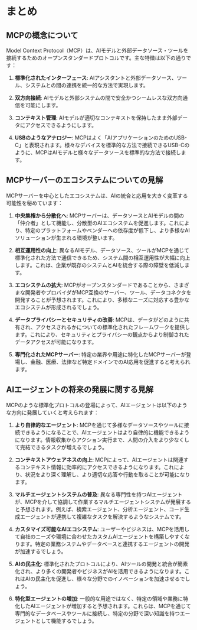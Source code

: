 
# まとめ
## MCPの概念について

Model Context Protocol（MCP）は、AIモデルと外部データソース・ツールを接続するためのオープンスタンダードプロトコルです。主な特徴は以下の通りです：

1. **標準化されたインターフェース**: AIアシスタントと外部データソース、ツール、システムとの間の連携を統一的な方法で実現します。

2. **双方向接続**: AIモデルと外部システムの間で安全かつシームレスな双方向通信を可能にします。

3. **コンテキスト管理**: AIモデルが適切なコンテキストを保持したまま外部データにアクセスできるようにします。

4. **USBのようなアナロジー**: MCPはよく「AIアプリケーションのためのUSB-C」と表現されます。様々なデバイスを標準的な方法で接続できるUSB-Cのように、MCPはAIモデルと様々なデータソースを標準的な方法で接続します。

## MCPサーバーのエコシステムについての見解

MCPサーバーを中心としたエコシステムは、AIの統合と応用を大きく変革する可能性を秘めています：

1. **中央集権から分散化へ**: MCPサーバーは、データソースとAIモデルの間の「仲介者」として機能し、分散型のAIエコシステムを促進します。これにより、特定のプラットフォームやベンダーへの依存度が低下し、より多様なAIソリューションが生まれる環境が整います。

2. **相互運用性の向上**: 異なるAIモデル、データソース、ツールがMCPを通じて標準化された方法で通信できるため、システム間の相互運用性が大幅に向上します。これは、企業が既存のシステムとAIを統合する際の障壁を低減します。

3. **エコシステムの拡大**: MCPがオープンスタンダードであることから、さまざまな開発者やプロバイダがMCP互換のサーバー、ツール、データコネクタを開発することが予想されます。これにより、多様なニーズに対応する豊かなエコシステムが形成されるでしょう。

4. **データプライバシーとセキュリティの改善**: MCPは、データがどのように共有され、アクセスされるかについての標準化されたフレームワークを提供します。これにより、セキュリティとプライバシーの観点からより制御されたデータアクセスが可能になります。

5. **専門化されたMCPサーバー**: 特定の業界や用途に特化したMCPサーバーが登場し、金融、医療、法律など特定ドメインでのAI応用を促進すると考えられます。

## AIエージェントの将来の発展に関する見解

MCPのような標準化プロトコルの登場によって、AIエージェントは以下のような方向に発展していくと考えられます：

1. **より自律的なエージェント**: MCPを通じて多様なデータソースやツールに接続できるようになることで、AIエージェントはより自律的に機能できるようになります。情報収集からアクション実行まで、人間の介入をより少なくして完結できるタスクが増えるでしょう。

2. **コンテキストアウェアネスの向上**: MCPによって、AIエージェントは関連するコンテキスト情報に効率的にアクセスできるようになります。これにより、状況をより深く理解し、より適切な応答や行動を取ることが可能になります。

3. **マルチエージェントシステムの普及**: 異なる専門性を持つAIエージェントが、MCPを介して協調して作業するマルチエージェントシステムが発展すると予想されます。例えば、検索エージェント、分析エージェント、コード生成エージェントが連携して複雑なタスクを解決するようなシステムです。

4. **カスタマイズ可能なAIエコシステム**: ユーザーやビジネスは、MCPを活用して自社のニーズや環境に合わせたカスタムAIエージェントを構築しやすくなります。特定の業務システムやデータベースと連携するエージェントの開発が加速するでしょう。

5. **AIの民主化**: 標準化されたプロトコルにより、AIツールの開発と統合が簡素化され、より多くの開発者やビジネスがAIを活用できるようになります。これはAIの民主化を促進し、様々な分野でのイノベーションを加速させるでしょう。

6. **特化型エージェントの増加**: 一般的な用途ではなく、特定の領域や業務に特化したAIエージェントが増加すると予想されます。これらは、MCPを通じて専門的なデータベースやツールに接続し、特定の分野で深い知識を持つエージェントとして機能するでしょう。

